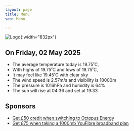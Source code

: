 ```yaml
---
layout: page
title: Menu
seo: Menu

---
```


![Logo](/images/logo.jpg){:width="832px"}

<!-- weather_marker starts -->
## On Friday, 02 May 2025

- The average temperature today is 19.75˚C,
- With highs of 19.75˚C and lows of 19.75˚C,
- It may feel like 19.45˚C with clear sky
- The wind speed is 2.57m/s and visibility is 10000m
- The pressure is 1016hPa and humidity is 64%
- The sun will rise at 04:36 and set at 19:33

<!-- weather_marker ends -->

## Sponsors

- [Get £50 credit when switching to Octopus Energy](https://bit.ly/3oD1nnS)
- [Get £75 when taking a 1000mb YouFibre broadband plan](https://aklam.io/91zWhU?)
